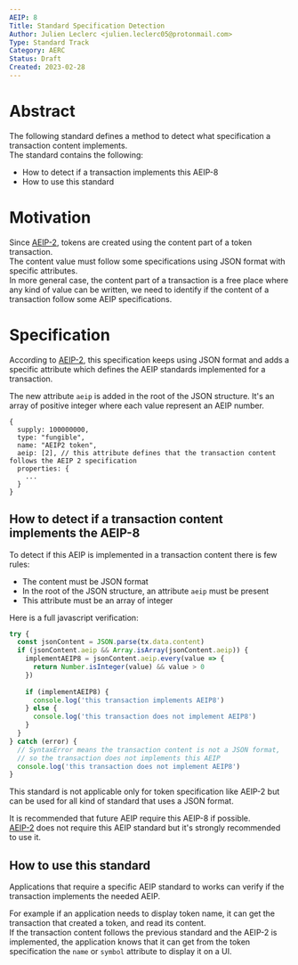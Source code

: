 ```yaml
---
AEIP: 8
Title: Standard Specification Detection
Author: Julien Leclerc <julien.leclerc05@protonmail.com>
Type: Standard Track
Category: AERC
Status: Draft
Created: 2023-02-28
---
```


# Abstract

The following standard defines a method to detect what specification a transaction content implements.  
The standard contains the following:
- How to detect if a transaction implements this AEIP-8
- How to use this standard

# Motivation

Since [AEIP-2](https://github.com/archethic-foundation/aeip/blob/main/AEIP-2.md), tokens are created using the content part of a token transaction.  
The content value must follow some specifications using JSON format with specific attributes.  
In more general case, the content part of a transaction is a free place where any kind of value can be written, we need to identify if the content of a transaction follow some AEIP specifications.

# Specification

According to [AEIP-2](https://github.com/archethic-foundation/aeip/blob/main/AEIP-2.md), this specification keeps using JSON format and adds a specific attribute which defines the AEIP standards implemented for a transaction.

The new attribute `aeip` is added in the root of the JSON structure. It's an array of positive integer where each value represent an AEIP number.
```jsonc
{
  supply: 100000000,
  type: "fungible",
  name: "AEIP2 token",
  aeip: [2], // this attribute defines that the transaction content follows the AEIP 2 specification
  properties: {
    ...
  }
}
```
## How to detect if a transaction content implements the AEIP-8

To detect if this AEIP is implemented in a transaction content there is few rules: 
- The content must be JSON format
- In the root of the JSON structure, an attribute `aeip` must be present
- This attribute must be an array of integer

Here is a full javascript verification:
```javascript
try {
  const jsonContent = JSON.parse(tx.data.content)
  if (jsonContent.aeip && Array.isArray(jsonContent.aeip)) {
    implementAEIP8 = jsonContent.aeip.every(value => {
      return Number.isInteger(value) && value > 0
    })
    
    if (implementAEIP8) {
      console.log('this transaction implements AEIP8')
    } else {
      console.log('this transaction does not implement AEIP8')
    }
  }
} catch (error) {
  // SyntaxError means the transaction content is not a JSON format,
  // so the transaction does not implements this AEIP
  console.log('this transaction does not implement AEIP8')
}
```
This standard is not applicable only for token specification like AEIP-2 but can be used for all kind of standard that uses a JSON format.

It is recommended that future AEIP require this AEIP-8 if possible.  
[AEIP-2](https://github.com/archethic-foundation/aeip/blob/main/AEIP-2.md) does not require this AEIP standard but it's strongly recommended to use it.

## How to use this standard

Applications that require a specific AEIP standard to works can verify if the transaction implements the needed AEIP.
 
For example if an application needs to display token name, it can get the transaction that created a token, and read its content.  
If the transaction content follows the previous standard and the AEIP-2 is implemented, the application knows that it can get from the token specification the `name` or `symbol` attribute to display it on a UI.
